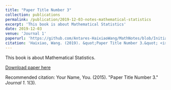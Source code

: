 ```yaml
---
title: "Paper Title Number 3"
collection: publications
permalink: /publication/2019-12-03-notes-mathematical-statistics
excerpt: 'This book is about Mathematical Statistics'
date: 2019-12-03
venue: 'Journal 1'
paperurl: 'https://github.com/Antares-HaixiaoWang/MathNotes/blob/Initial-Documents/Math281/Math281.pdf'
citation: 'Haixiao, Wang. (2019). &quot;Paper Title Number 3.&quot; <i>Journal 1</i>. 1(3).'
---
```

This book is about Mathematical Statistics.

[Download paper here](https://github.com/Antares-HaixiaoWang/MathNotes/blob/Initial-Documents/Math281/Math281.pdf)

Recommended citation: Your Name, You. (2015). "Paper Title Number 3." <i>Journal 1</i>. 1(3).